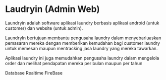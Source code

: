 # Laudryin (Admin Web)

Laundryin adalah software aplikasi laundry berbasis aplikasi android (untuk customer) dan website (untuk admin). 

LaundryIn bertujuan membantu pengusaha laundry dalam menyebarluaskan pemasaran mereka dengan memberikan kemudahan bagi customer laundry untuk memesan maupun mentracking jasa laundry yang mereka tawarkan. 

Aplikasi laundry ini juga memudahkan pengusaha laundry dalam mengelola order dan melihat pendapatan mereka per bulan maupun per tahun

Database Realtime FireBase
